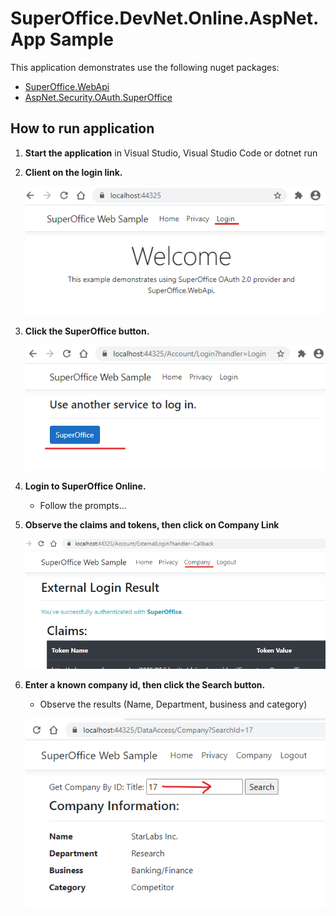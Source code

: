 ﻿# SuperOffice.DevNet.Online.AspNet.App Sample

This application demonstrates use the following nuget packages:

* [SuperOffice.WebApi](https://www.nuget.org/packages/SuperOffice.WebApi)
* [AspNet.Security.OAuth.SuperOffice](https://www.nuget.org/packages/AspNet.Security.OAuth.SuperOffice)

## How to run application

1. **Start the application** in Visual Studio, Visual Studio Code or dotnet run

2. **Client on the login link.**

   ![Login](assets/images/a-login-link.png)

3. **Click the SuperOffice button.**

   ![SuperOffice](assets/images/b-click-superoffice.png)

4. **Login to SuperOffice Online.**
   - Follow the prompts...

5. **Observe the claims and tokens, then click on Company Link**

   ![SuperOffice](assets/images/c-click-company.png)

6. **Enter a known company id, then click the Search button.**
   - Observe the results (Name, Department, business and category) 

   ![SuperOffice](assets/images/d-type-number-click-search.png)
